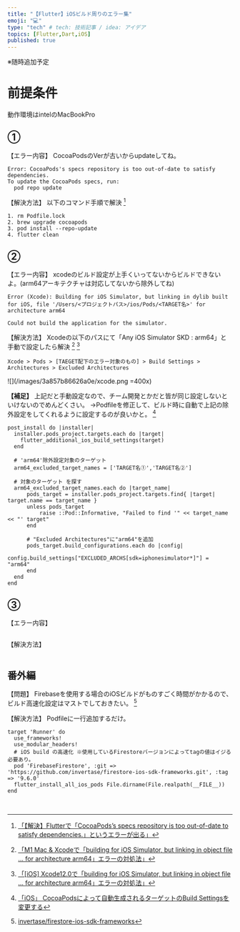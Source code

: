 ```yaml
---
title: "【Flutter】iOSビルド周りのエラー集"
emoji: "💻"
type: "tech" # tech: 技術記事 / idea: アイデア
topics: [Flutter,Dart,iOS]
published: true
---
```

※随時追加予定

# 前提条件
動作環境はintelのMacBookPro
## ①
【エラー内容】
CocoaPodsのVerが古いからupdateしてね。
```
Error: CocoaPods's specs repository is too out-of-date to satisfy dependencies.
To update the CocoaPods specs, run:
  pod repo update
```
【解決方法】
 以下のコマンド手順で解決 [^1]
```text: project/iosパスにて
1. rm Podfile.lock
2. brew upgrade cocoapods
3. pod install --repo-update
4. flutter clean
```

## ②
【エラー内容】
xcodeのビルド設定が上手くいってないからビルドできないよ。(arm64アーキテクチャは対応してないから除外してね)
```
Error (Xcode): Building for iOS Simulator, but linking in dylib built for iOS, file '/Users/<プロジェクトパス>/ios/Pods/<TARGET名>' for architecture arm64

Could not build the application for the simulator.
```
【解決方法】
Xcodeの以下のパスにて「Any iOS Simulator SKD : arm64」と手動で設定したら解決 [^2] [^3]
```
Xcode > Pods > [TAEGET配下のエラー対象のもの] > Build Settings > Architectures > Excluded Architectures
```

![](/images/3a857b86626a0e/xcode.png =400x)

**【補足】**
上記だと手動設定なので、チーム開発とかだと皆が同じ設定しないといけないのでめんどくさい。
→Podfileを修正して、ビルド時に自動で上記の除外設定をしてくれるように設定するのが良いかと。 [^4]

```yaml:Podfile
post_install do |installer|
  installer.pods_project.targets.each do |target|
    flutter_additional_ios_build_settings(target)
  end

  # 'arm64'除外設定対象のターゲット
  arm64_excluded_target_names = ['TARGET名①','TARGET名②']

  # 対象のターゲット を探す
  arm64_excluded_target_names.each do |target_name|
      pods_target = installer.pods_project.targets.find{ |target| target.name == target_name }
      unless pods_target
          raise ::Pod::Informative, "Failed to find '" << target_name << "' target"
      end

      # "Excluded Architectures"に"arm64"を追加
      pods_target.build_configurations.each do |config|
          config.build_settings["EXCLUDED_ARCHS[sdk=iphonesimulator*]"] = "arm64"
      end
  end
end
```

## ③
【エラー内容】

```
```
【解決方法】
```
```

## 番外編
【問題】
Firebaseを使用する場合のiOSビルドがものすごく時間がかかるので、ビルド高速化設定はマストでしておきたい。 [^10]

【解決方法】
Podfileに一行追加するだけ。

```yaml:Podfile
target 'Runner' do
  use_frameworks!
  use_modular_headers!
  # iOS build の高速化 ※使用しているFirestoreバージョンによってtagの値はイジる必要あり。
  pod 'FirebaseFirestore', :git => 'https://github.com/invertase/firestore-ios-sdk-frameworks.git', :tag => '9.6.0'
  flutter_install_all_ios_pods File.dirname(File.realpath(__FILE__))
end
```


&nbsp;
[^1]: [「【解決】Flutterで「CocoaPods’s specs repository is too out-of-date to satisfy dependencies.」というエラーが出る」](https://www.ryu-nosu.com/cocoapods-satisfy-dependencies/)
[^2]: [「M1 Mac & Xcodeで「building for iOS Simulator, but linking in object file ... for architecture arm64」エラーの対処法」](https://qiita.com/littleossa/items/ff75b19e0ac6713941f8)
[^3]: [「[iOS] Xcode12.0で「building for iOS Simulator, but linking in object file ... for architecture arm64」エラーの対処法」](http://blog.be-style.jpn.com/article/187942746.html)
[^4]: [「iOS」 CocoaPodsによって自動生成されるターゲットのBuild Settingsを変更する](https://dev.classmethod.jp/articles/change-build-settings-of-cocoapods-library-target/) 
[^10]: [invertase/firestore-ios-sdk-frameworks](https://github.com/invertase/firestore-ios-sdk-frameworks)